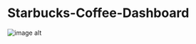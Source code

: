 # Starbucks-Coffee-Dashboard
![image alt](https://github.com/Omgadakhgithub/Starbucks-Coffee-Sales/blob/71918384e4a370ee6de51ff139bb639ab72a6f52/Coffee%20image.jpeg)

